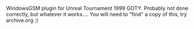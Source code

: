 WindowsGSM plugin for Unreal Tournament 1999 GOTY.
Probably not done correctly, but whatever it works.... 
You will need to "find" a copy of this, try archive.org ;) 
